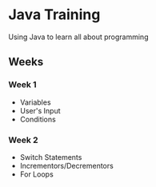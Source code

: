 # Java Training

Using Java to learn all about programming

## Weeks

### Week 1

* Variables
* User's Input
* Conditions

### Week 2

* Switch Statements
* Incrementors/Decrementors
* For Loops
